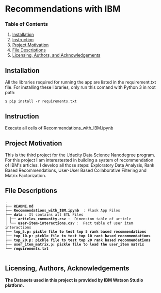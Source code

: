 # Recommendations with IBM

### Table of Contents

1. [Installation](#installation)
2. [Instruction](#instruction)
2. [Project Motivation](#motivation)
3. [File Descriptions](#files)
4. [Licensing, Authors, and Acknowledgements](#licensing)


## Installation <a name="installation"></a>

All the libraries required for running the app are listed in the requirement.txt file.
For installing these libraries, only run this comand with Python 3 in root path:

```
$ pip install -r requirements.txt
```


## Instruction <a name="instruction"></a>

Execute all cells of Recommendations_with_IBM.ipynb


## Project Motivation<a name="motivation"></a>

This is the third project for the Udacity Data Science Nanodegree program. For this project I am interestested in building a system of recommendation of IBM's articles. I develop all those steps: Exploratory Data Analysis,  Rank Based Recommendations, User-User Based Collaborative Filtering and Matrix Factorization.


## File Descriptions <a name="files"></a>
<pre>
<code>.
├── <b>README.md</b>
├── <b>Recommendations_with_IBM.ipynb </b> : Flask App Files
├── <b>data</b> : It contains all ETL Files 
│ ├── <b>articles_community.csv</b> :  Dimension table of article  
│ └── <b>user-item-interactions.csv</b> :  Fact table of user item interactions  
├── <b>top_5.p<b>: pickle file to test top 5 rank based recommendations
├── <b>top_10.p<b>: pickle file to test top 10 rank based recommendations
├── <b>top_20.p<b>: pickle file to test top 20 rank based recommendations
├── <b>user_item_matrix.p<b>: pickle file to load the user_item matrix
└── <b>requirements.txt</b>
 </code>
</pre>


## Licensing, Authors, Acknowledgements<a name="licensing"></a>

The Datasets used in this project is provided by IBM Watson Studio platform.
